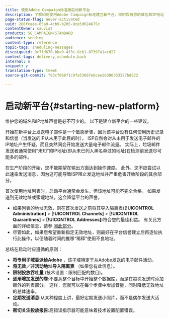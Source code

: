 ```yaml
---
title: 使用Adobe Campaign标准版启动新平台
description: 了解如何使用Adobe Campaign标准建立新平台，同时保持您的域名和IP地址的声誉。
page-status-flag: never-activated
uuid: 286fceee-65a9-4cb9-b205-9ce5d024675c
contentOwner: sauviat
products: SG_CAMPAIGN/STANDARD
audience: sending
content-type: reference
topic-tags: sheduling-messages
discoiquuid: 9c7fd670-bba9-4f3c-8cb1-87397a1acd27
context-tags: delivery,schedule,back
internal: n
snippet: y
translation-type: tm+mt
source-git-commit: f83cf866f1c9fa53687e6cee26306d33327bd822

---
```



# 启动新平台{#starting-new-platform}

维护您的域名和IP地址声誉是必不可少的。 以下是建立新平台的一些建议。

开始在新平台上发送电子邮件是一个敏感步骤，因为该平台没有任何使用历史记录和信誉（当发送的IP从未用于此目的时）。 ISP自然会对从未用于发送电子邮件的IP地址产生怀疑，而且突然间会开始发送大量电子邮件流量。 实际上，垃圾邮件发送者通常使用“未知”的IP地址(即从未已列入黑名单过的地址)在检测前发送尽可能多的邮件。

在生产阶段的开始，您不能期望在输出方面达到操作速度。 此外，您不应尝试以此速率发送消息，因为这可能导致ISP阻止发送地址并严重危害开始阶段的其余部分。

首次使用地址列表时，启动平台通常会发生，但该地址可能不完全合格。 如果发送到无效地址或蜜罐地址，这会降低平台的声誉。
* 如果列表的地址无效，则在首次发送之前将其导入隔离表(**[!UICONTROL Administration]** > **[!UICONTROL Channels]** > **[!UICONTROL Quarantines]** > **[!UICONTROL Addresses]**)符合您的最佳利益。 有关此方面的详细信息，请参 [阅此部分](../../sending/using/understanding-quarantine-management.md#identifying-quarantined-addresses-for-the-entire-platform)。
* 尽管如此，如果您希望重新指定无效地址，则最好在平台信誉建立后再逐位执行此操作，以便随着时间的推移“稀释”使用不良地址。

总结在启动时应遵循的原则：
* **将专用子域委派给Adobe** ，该子域特定于从Adobe发送的电子邮件活动。
* **将无效／非活动地址导入隔离表** （如果您有此信息）。
* **限制投放吞吐量** (技术设置：限制匹配的数目)。
* **逐渐增加发送的卷**:不要从整个目标中开始整个数据库，而是在每次发送时添加额外的列表部分。 这样，您就可以在每个步骤中增加音量，同时降低无效地址的总体速率。
* **定期发送消息**:从某种程度上讲，最好定期发送小照片，而不是偶尔发送大活动。
* **密切关注投放报告**:高错误指示器可能意味着技术设置配置错误。
